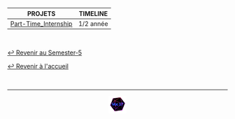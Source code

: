 
<table align="center">
    <thead>
        <tr>
            <th>PROJETS</th>
            <th>TIMELINE</th>
        </tr>
    </thead>
    <tbody>
        <tr>
            <td><a href="https://github.com/Studio-17/Epitech-Subjects/tree/main/Semester-5/B-PRO-500/Part-Time_Internship/">Part-Time_Internship</a></td>
            <td align="center">1/2 année</td>
        </tr>
    </tbody>
</table>
<br>

[↩️ Revenir au Semester-5](https://github.com/Studio-17/Epitech-Subjects/tree/main/Semester-5)

[↩️ Revenir à l'accueil](https://github.com/Studio-17/Epitech-Subjects)

<br>

---

<div align="center">

<a href="https://github.com/Studio-17" target="_blank"><img src="../../assets/voc17.gif" width="40"></a>

</div>